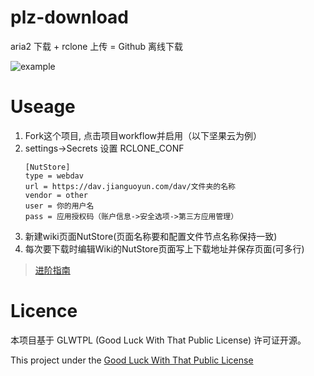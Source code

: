 # plz-download
aria2 下载 + rclone 上传 = Github 离线下载

![example](https://raw.githubusercontent.com/ame-yu/plz-download/main/docs/example.gif)
# Useage
1. Fork这个项目, 点击项目workflow并启用（以下坚果云为例）
2. settings->Secrets 设置 RCLONE_CONF
    ```
    [NutStore]
    type = webdav
    url = https://dav.jianguoyun.com/dav/文件夹的名称
    vendor = other
    user = 你的用户名
    pass = 应用授权码（账户信息->安全选项->第三方应用管理）
    ```
3. 新建wiki页面NutStore(页面名称要和配置文件节点名称保持一致)
4. 每次要下载时编辑Wiki的NutStore页面写上下载地址并保存页面(可多行)

>[进阶指南](https://github.com/ame-yu/plz-download/tree/main/docs)

# Licence
本项目基于 GLWTPL (Good Luck With That Public License) 许可证开源。

This project under the [Good Luck With That Public License](https://github.com/me-shaon/GLWTPL)



